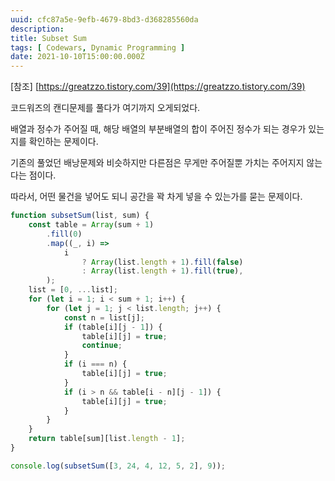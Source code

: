 ```yaml
---
uuid: cfc87a5e-9efb-4679-8bd3-d368285560da
description: 
title: Subset Sum
tags: [ Codewars, Dynamic Programming ]
date: 2021-10-10T15:00:00.000Z
---
```








[참조] [https://greatzzo.tistory.com/39](https://greatzzo.tistory.com/39)

코드워즈의 캔디문제를 풀다가 여기까지 오게되었다.

배열과 정수가 주어질 때, 해당 배열의 부분배열의 합이 주어진 정수가 되는 경우가 있는지를 확인하는 문제이다.

기존의 풀었던 배낭문제와 비슷하지만 다른점은 무게만 주어질뿐 가치는 주어지지 않는다는 점이다.

따라서, 어떤 물건을 넣어도 되니 공간을 꽉 차게 넣을 수 있는가를 묻는 문제이다.

```jsx
function subsetSum(list, sum) {
    const table = Array(sum + 1)
        .fill(0)
        .map((_, i) =>
            i
                ? Array(list.length + 1).fill(false)
                : Array(list.length + 1).fill(true),
        );
    list = [0, ...list];
    for (let i = 1; i < sum + 1; i++) {
        for (let j = 1; j < list.length; j++) {
            const n = list[j];
            if (table[i][j - 1]) {
                table[i][j] = true;
                continue;
            }
            if (i === n) {
                table[i][j] = true;
            }
            if (i > n && table[i - n][j - 1]) {
                table[i][j] = true;
            }
        }
    }
    return table[sum][list.length - 1];
}

console.log(subsetSum([3, 24, 4, 12, 5, 2], 9));
```